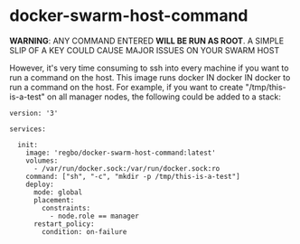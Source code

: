 # docker-swarm-host-command

**WARNING**: ANY COMMAND ENTERED **WILL BE RUN AS ROOT**. A SIMPLE SLIP OF A KEY COULD CAUSE MAJOR ISSUES ON YOUR SWARM HOST

However, it's very time consuming to ssh into every machine if you want to run a command on the host. This image runs docker IN docker IN docker to run a command on the host. For example, if you want to create "/tmp/this-is-a-test" on all manager nodes, the following could be added to a stack:

```
version: '3'

services:
           
  init:
    image: 'regbo/docker-swarm-host-command:latest'
    volumes:
      - /var/run/docker.sock:/var/run/docker.sock:ro
    command: ["sh", "-c", "mkdir -p /tmp/this-is-a-test"]
    deploy:
      mode: global
      placement:
        constraints:
          - node.role == manager
      restart_policy:
        condition: on-failure

```
